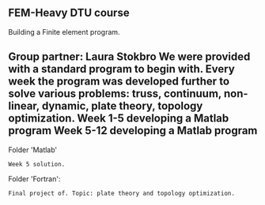 ## FEM-Heavy DTU course
Building a Finite element program. 

Group partner: Laura Stokbro 
We were provided with a standard program to begin with. Every week the program was developed further to solve various problems: truss, continuum, non-linear, dynamic, plate theory, topology optimization. 
Week 1-5 developing a Matlab program
Week 5-12 developing a Matlab program
-------------------------------------------------------------------------

Folder 'Matlab'

	Week 5 solution. 

Folder 'Fortran':
	
	Final project of. Topic: plate theory and topology optimization. 
